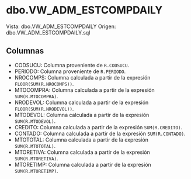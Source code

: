 # dbo.VW_ADM_ESTCOMPDAILY

Vista: dbo.VW_ADM_ESTCOMPDAILY
Origen: dbo.VW_ADM_ESTCOMPDAILY.sql

## Columnas

- CODSUCU: Columna proveniente de `R.CODSUCU`.
- PERIODO: Columna proveniente de `R.PERIODO`.
- NROCOMPS: Columna calculada a partir de la expresión `FLOOR(SUM(R.NROCOMPS))`.
- MTOCOMPRA: Columna calculada a partir de la expresión `SUM(R.MTOCOMPRA)`.
- NRODEVOL: Columna calculada a partir de la expresión `FLOOR(SUM(R.NRODEVOL))`.
- MTODEVOL: Columna calculada a partir de la expresión `SUM(R.MTODEVOL)`.
- CREDITO: Columna calculada a partir de la expresión `SUM(R.CREDITO)`.
- CONTADO: Columna calculada a partir de la expresión `SUM(R.CONTADO)`.
- MTOTOTAL: Columna calculada a partir de la expresión `SUM(R.MTOTOTAL)`.
- MTORETIVA: Columna calculada a partir de la expresión `SUM(R.MTORETIVA)`.
- MTORETIMP: Columna calculada a partir de la expresión `SUM(R.MTORETIMP)`.
